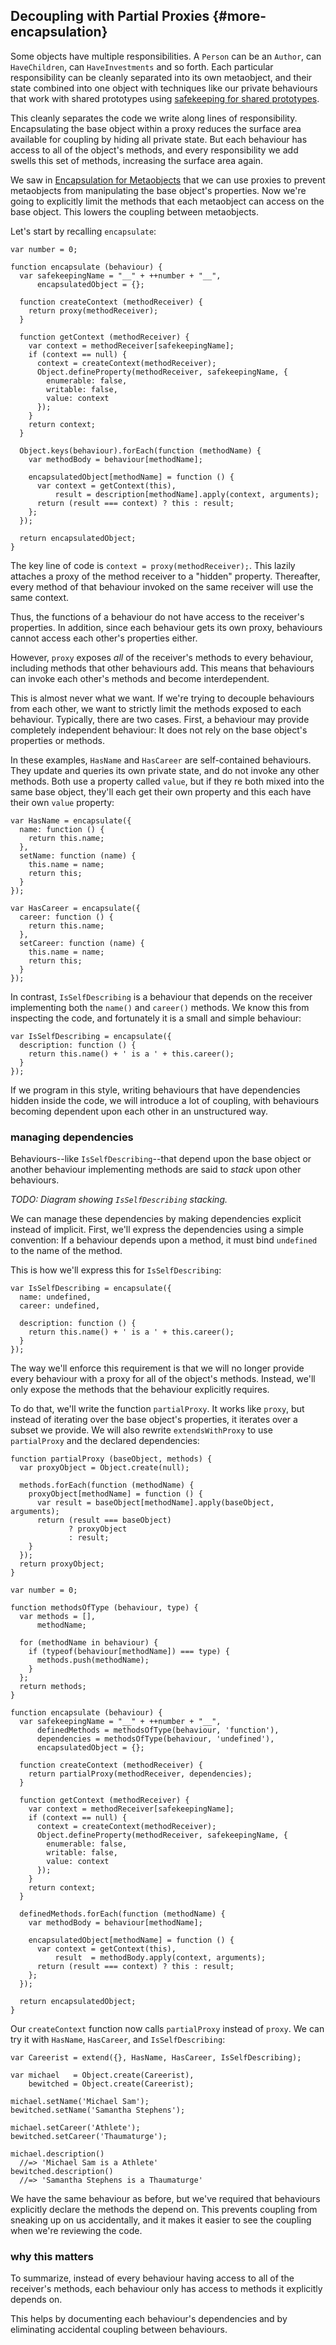 ## Decoupling with Partial Proxies {#more-encapsulation}

Some objects have multiple responsibilities. A `Person` can be an `Author`, can `HaveChildren`, can `HaveInvestments` and so forth. Each particular responsibility can be cleanly separated into its own metaobject, and their state combined into one object with techniques like our private behaviours that work with shared prototypes using [safekeeping for shared prototypes](#safekeeping-shared-prototypes).

This cleanly separates the code we write along lines of responsibility. Encapsulating the base object within a proxy reduces the surface area available for coupling by hiding all private state. But each behaviour has access to all of the object's methods, and every responsibility we add swells this set of methods, increasing the surface area again.

We saw in [Encapsulation for Metaobjects](#encapsulation-for-metaobjects) that we can use proxies to prevent metaobjects from manipulating the base object's properties. Now we're going to explicitly limit the methods that each metaobject can access on the base object. This lowers the coupling between metaobjects.

Let's start by recalling `encapsulate`:

~~~~~~~~
var number = 0;

function encapsulate (behaviour) {
  var safekeepingName = "__" + ++number + "__",
      encapsulatedObject = {};

  function createContext (methodReceiver) {
    return proxy(methodReceiver);
  }

  function getContext (methodReceiver) {
    var context = methodReceiver[safekeepingName];
    if (context == null) {
      context = createContext(methodReceiver);
      Object.defineProperty(methodReceiver, safekeepingName, {
        enumerable: false,
        writable: false,
        value: context
      });
    }
    return context;
  }

  Object.keys(behaviour).forEach(function (methodName) {
    var methodBody = behaviour[methodName];

    encapsulatedObject[methodName] = function () {
      var context = getContext(this),
          result = description[methodName].apply(context, arguments);
      return (result === context) ? this : result;
    };
  });

  return encapsulatedObject;
}
~~~~~~~~

The key line of code is `context = proxy(methodReceiver);`. This lazily attaches a proxy of the method receiver to a "hidden" property. Thereafter, every method of that behaviour invoked on the same receiver will use the same context.

Thus, the functions of a behaviour do not have access to the receiver's properties. In addition, since each behaviour gets its own proxy, behaviours cannot access each other's properties either.

However, `proxy` exposes *all* of the receiver's methods to every behaviour, including methods that other behaviours add. This means that behaviours can invoke each other's methods and become interdependent.

This is almost never what we want. If we're trying to decouple behaviours from each other, we want to strictly limit the methods exposed to each behaviour. Typically, there are two cases. First, a behaviour may provide completely independent behaviour: It does not rely on the base object's properties or methods.

In these examples, `HasName` and `HasCareer` are self-contained behaviours. They update and queries its own private state, and do not invoke any other methods. Both use a property called `value`, but if they re both mixed into the same base object, they'll each get their own property and this each have their own `value` property:

~~~~~~~~
var HasName = encapsulate({
  name: function () {
    return this.name;
  },
  setName: function (name) {
    this.name = name;
    return this;
  }
});

var HasCareer = encapsulate({
  career: function () {
    return this.name;
  },
  setCareer: function (name) {
    this.name = name;
    return this;
  }
});
~~~~~~~~

In contrast, `IsSelfDescribing` is a behaviour that depends on the receiver implementing both the `name()` and `career()` methods. We know this from inspecting the code, and fortunately it is a small and simple behaviour:

~~~~~~~~
var IsSelfDescribing = encapsulate({
  description: function () {
    return this.name() + ' is a ' + this.career();
  }
});
~~~~~~~~

If we program in this style, writing behaviours that have dependencies hidden inside the code, we will introduce a lot of coupling, with behaviours becoming dependent upon each other in an unstructured way.

### managing dependencies

Behaviours--like `IsSelfDescribing`--that depend upon the base object or another behaviour implementing methods are said to *stack* upon other behaviours.

*TODO: Diagram showing `IsSelfDescribing` stacking.*

We can manage these dependencies by making dependencies explicit instead of implicit. First, we'll express the dependencies using a simple convention: If a behaviour depends upon a method, it must bind `undefined` to the name of the method.

This is how we'll express this for `IsSelfDescribing`:

~~~~~~~~
var IsSelfDescribing = encapsulate({
  name: undefined,
  career: undefined,

  description: function () {
    return this.name() + ' is a ' + this.career();
  }
});
~~~~~~~~

The way we'll enforce this requirement is that we will no longer provide every behaviour with a proxy for all of the object's methods. Instead, we'll only expose the methods that the behaviour explicitly requires.

To do that, we'll write the function `partialProxy`. It works like `proxy`, but instead of iterating over the base object's properties, it iterates over a subset we provide. We will also rewrite `extendsWithProxy` to use `partialProxy` and the declared dependencies:

~~~~~~~~
function partialProxy (baseObject, methods) {
  var proxyObject = Object.create(null);

  methods.forEach(function (methodName) {
    proxyObject[methodName] = function () {
      var result = baseObject[methodName].apply(baseObject, arguments);
      return (result === baseObject)
             ? proxyObject
             : result;
    }
  });
  return proxyObject;
}

var number = 0;

function methodsOfType (behaviour, type) {
  var methods = [],
      methodName;

  for (methodName in behaviour) {
    if (typeof(behaviour[methodName]) === type) {
      methods.push(methodName);
    }
  };
  return methods;
}

function encapsulate (behaviour) {
  var safekeepingName = "__" + ++number + "__",
      definedMethods = methodsOfType(behaviour, 'function'),
      dependencies = methodsOfType(behaviour, 'undefined'),
      encapsulatedObject = {};

  function createContext (methodReceiver) {
    return partialProxy(methodReceiver, dependencies);
  }

  function getContext (methodReceiver) {
    var context = methodReceiver[safekeepingName];
    if (context == null) {
      context = createContext(methodReceiver);
      Object.defineProperty(methodReceiver, safekeepingName, {
        enumerable: false,
        writable: false,
        value: context
      });
    }
    return context;
  }

  definedMethods.forEach(function (methodName) {
    var methodBody = behaviour[methodName];

    encapsulatedObject[methodName] = function () {
      var context = getContext(this),
          result  = methodBody.apply(context, arguments);
      return (result === context) ? this : result;
    };
  });

  return encapsulatedObject;
}
~~~~~~~~

Our `createContext` function now calls `partialProxy` instead of `proxy`. We can try it with `HasName`, `HasCareer`, and `IsSelfDescribing`:

~~~~~~~~
var Careerist = extend({}, HasName, HasCareer, IsSelfDescribing);

var michael   = Object.create(Careerist),
    bewitched = Object.create(Careerist);

michael.setName('Michael Sam');
bewitched.setName('Samantha Stephens');

michael.setCareer('Athlete');
bewitched.setCareer('Thaumaturge');

michael.description()
  //=> 'Michael Sam is a Athlete'
bewitched.description()
  //=> 'Samantha Stephens is a Thaumaturge'
~~~~~~~~

We have the same behaviour as before, but we've required that behaviours explicitly declare the methods the depend on. This prevents coupling from sneaking up on us accidentally, and it makes it easier to see the coupling when we're reviewing the code.

### why this matters

To summarize, instead of every behaviour having access to all of the receiver's methods, each behaviour only has access to methods it explicitly depends on.

This helps by documenting each behaviour's dependencies and by eliminating accidental coupling between behaviours.
